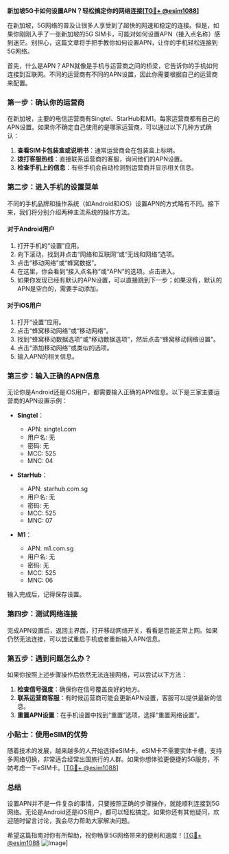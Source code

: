 **新加坡5G卡如何设置APN？轻松搞定你的网络连接[[TG💪+ @esim1088](https://t.me/s/esim1088)]**

在新加坡，5G网络的普及让很多人享受到了超快的网速和稳定的连接。但是，如果你刚刚入手了一张新加坡的5G SIM卡，可能对如何设置APN（接入点名称）感到迷茫。别担心，这篇文章将手把手教你如何设置APN，让你的手机轻松连接到5G网络。

首先，什么是APN？APN就像是手机与运营商之间的桥梁，它告诉你的手机如何连接到互联网。不同的运营商有不同的APN设置，因此你需要根据自己的运营商来配置。

### **第一步：确认你的运营商**
在新加坡，主要的电信运营商有Singtel、StarHub和M1。每家运营商都有自己的APN设置。如果你不确定自己使用的是哪家运营商，可以通过以下几种方式确认：

1. **查看SIM卡包装盒或说明书**：通常运营商会在包装盒上标明。
2. **拨打客服热线**：直接联系运营商的客服，询问他们的APN设置。
3. **检查手机上的信息**：有些手机会自动检测到运营商并显示相关信息。

### **第二步：进入手机的设置菜单**
不同的手机品牌和操作系统（如Android和iOS）设置APN的方式略有不同。接下来，我们将分别介绍两种主流系统的操作方法。

#### **对于Android用户**
1. 打开手机的“设置”应用。
2. 向下滚动，找到并点击“网络和互联网”或“无线和网络”选项。
3. 点击“移动网络”或“蜂窝数据”。
4. 在这里，你会看到“接入点名称”或“APN”的选项。点击进入。
5. 如果你发现已经有默认的APN设置，可以直接跳到下一步；如果没有，默认的APN是空白的，需要手动添加。

#### **对于iOS用户**
1. 打开“设置”应用。
2. 点击“蜂窝移动网络”或“移动网络”。
3. 找到“蜂窝移动数据选项”或“移动数据选项”，然后点击“蜂窝移动网络设置”。
4. 点击“添加移动网络”或类似的选项。
5. 输入APN的相关信息。

### **第三步：输入正确的APN信息**
无论你是Android还是iOS用户，都需要输入正确的APN信息。以下是三家主要运营商的APN设置示例：

- **Singtel**：
  - APN: singtel.com
  - 用户名: 无
  - 密码: 无
  - MCC: 525
  - MNC: 04

- **StarHub**：
  - APN: starhub.com.sg
  - 用户名: 无
  - 密码: 无
  - MCC: 525
  - MNC: 07

- **M1**：
  - APN: m1.com.sg
  - 用户名: 无
  - 密码: 无
  - MCC: 525
  - MNC: 06

输入完成后，记得保存设置。

### **第四步：测试网络连接**
完成APN设置后，返回主界面，打开移动网络开关，看看是否能正常上网。如果仍然无法连接，可以尝试重启手机或者重新输入APN信息。

### **第五步：遇到问题怎么办？**
如果你按照上述步骤操作后依然无法连接网络，可以尝试以下方法：

1. **检查信号强度**：确保你在信号覆盖良好的地方。
2. **联系运营商客服**：有时候运营商可能会更新APN设置，客服可以提供最新的信息。
3. **重置APN设置**：在手机设置中找到“重置”选项，选择“重置网络设置”。

### **小贴士：使用eSIM的优势**
随着技术的发展，越来越多的人开始选择eSIM卡。eSIM卡不需要实体卡槽，支持多网络切换，非常适合经常出国旅行的人群。如果你想体验更便捷的5G服务，不妨考虑一下eSIM卡。[[TG💪+ @esim1088](https://t.me/s/esim1088)]

### **总结**
设置APN并不是一件复杂的事情，只要按照正确的步骤操作，就能顺利连接到5G网络。无论是Android还是iOS用户，都可以轻松搞定。如果你还有其他疑问，欢迎随时留言讨论，我会尽力帮助大家解决问题。

希望这篇指南对你有所帮助，祝你畅享5G网络带来的便利和速度！[[TG💪+ @esim1088](https://t.me/s/esim1088) ![Image](https://i.postimg.cc/4NQfJmqS/Snipaste-2025-05-13-00-14-12.png)]